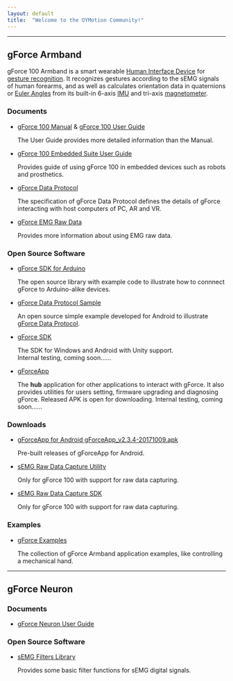 ```yaml
---
layout: default
title:  "Welcome to the OYMotion Community!"
---
```


---
## gForce Armband
gForce 100 Armband is a smart wearable [Human Interface Device][HID] for
[gesture recognition][GestureRecognition]. It recognizes gestures according
to the sEMG signals of human forearms, and as well as calculates orientation
data in quaternions or [Euler Angles][EulerAngles] from its built-in 6-axis
[IMU][IMU] and tri-axis [magnetometer][magnetometer].

### Documents
* [gForce 100 Manual][gForce100Manual] &
  [gForce 100 User Guide][gForce100UserGuide]

  The User Guide provides more detailed information than the Manual.

* [gForce 100 Embedded Suite User Guide][gForce100EmbeddedUserGuide]

  Provides guide of using gForce 100 in embedded devices such as robots and
  prosthetics.

* [gForce Data Protocol][gForceDataProtocol]

  The specification of gForce Data Protocol defines the details of gForce
  interacting with host computers of PC, AR and VR.

* [gForce EMG Raw Data][gForceEMGRawData]

  Provides more information about using EMG raw data.

### Open Source Software
* [gForce SDK for Arduino][gForceSDKArduino]

  The open source library with example code to illustrate how to connnect
  gForce to Arduino-alike devices.

* [gForce Data Protocol Sample][gForceDataProtocolSample]

  An open source simple example developed for Android to illustrate
  [gForce Data Protocol](doc/gForceDataProtocol).

* [gForce SDK][gForceSDK]

  The SDK for Windows and Android with Unity support.   
  Internal testing, coming soon......

* [gForceApp][gForceApp]

  The **hub** application for other applications to interact with
  gForce. It also provides utilities for users setting, firmware upgrading and
  diagnosing gForce. Released APK is open for downloading.
  Internal testing, coming soon......

### Downloads
* [gForceApp for Android  gForceApp_v2.3.4-20171009.apk][gForceAPK]

    Pre-built releases of gForceApp for Android.

* [sEMG Raw Data Capture Utility][RawDataCaptureFor100]

    Only for gForce 100 with support for raw data capturing.

* [sEMG Raw Data Capture SDK][RawDataCaptureSDKFor100]

    Only for gForce 100 with support for raw data capturing.
	
### Examples
* [gForce Examples][gForceExample]

  The collection of gForce Armband application examples, like controlling a mechanical hand.

---
## gForce Neuron
### Documents
* [gForce Neuron User Guide](doc/gForceNeuronUserGuide)

### Open Source Software
* [sEMG Filters Library][EMGFilters]

  Provides some basic filter functions for sEMG digital signals.


[HID]: https://en.wikipedia.org/wiki/Human_interface_device
[GestureRecognition]: https://en.wikipedia.org/wiki/Gesture_recognition
[EulerAngles]: https://en.wikipedia.org/wiki/Euler_angles
[IMU]: https://en.wikipedia.org/wiki/Inertial_measurement_unit
[magnetometer]:https://en.wikipedia.org/wiki/Magnetometer
[gForceSDKArduino]: https://github.com/oymotion/gForceSDKArduino
[gForceDataProtocolSample]: https://github.com/oymotion/gForceDataProtocolSample
[EMGFilters]: https://github.com/oymotion/EMGFilters
[gForceSDK]: https://github.com/oymotion/gForceSDK
[gForceApp]: https://github.com/oymotion/gForceApp
[gForceAppForAndroid]: https://github.com/oymotion/gForceApp/releases
[gForceExample]: https://github.com/oymotion/gForceExample
[gForce100UserGuide]: ./gForce100/gForce100UserGuide.md
[gForce100EmbeddedUserGuide]: ./gForceEmbeddedSuit/gForce100EmbeddedSuiteUserGuide.md
[gForceEMGRawData]: ./gForceEMGRawData/gForceEMGRawData.md
[gForceAPK]: ./assets/downloads/gForceApp_v2.3.4-20171009.apk
[RawDataCaptureFor100]: ./assets/downloads/RawDataCapture.zip
[RawDataCaptureSDKFor100]:./assets/downloads/RawDataCaptureSDK.zip
[gForce100Manual]: ./assets/downloads/gForce100_manual_v1.1-eng.pdf
[gForceDataProtocol]: ./gForceDataProtocol/gForceDataProtocol.md